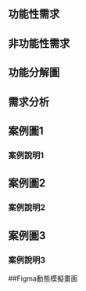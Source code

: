 ## 功能性需求

## 非功能性需求

## 功能分解圖

## 需求分析

## 案例圖1

### 案例說明1

## 案例圖2

### 案例說明2

## 案例圖3

### 案例說明3

##Figma動態模擬畫面

